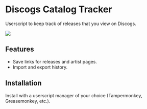 # Discogs Catalog Tracker
Userscript to keep track of releases that you view on Discogs.

<img src="https://github.com/user-attachments/assets/ffe8c68a-2c8e-4955-86c8-72b72fbd6dd4">


## Features
- Save links for releases and artist pages.
- Import and export history.


## Installation
Install with a userscript manager of your choice (Tampermonkey, Greasemonkey, etc.).
